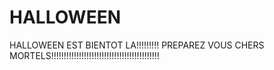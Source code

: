 # HALLOWEEN
HALLOWEEN EST BIENTOT LA!!!!!!!!! PREPAREZ VOUS CHERS MORTELS!!!!!!!!!!!!!!!!!!!!!!!!!!!!!!!!!!!!!!!!!!!
